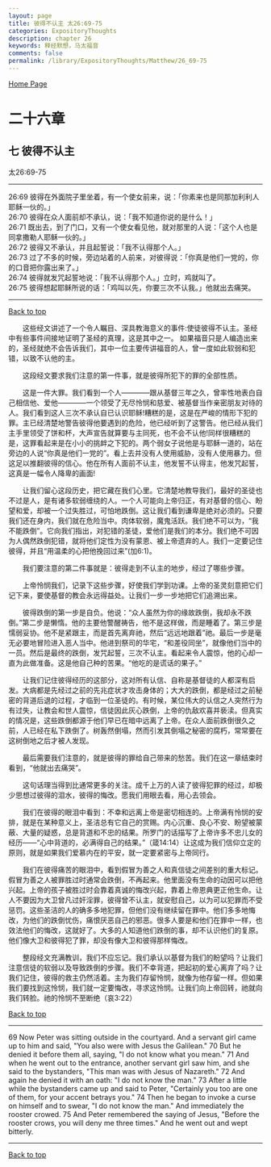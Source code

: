 ```yaml
---
layout: page
title: 彼得不认主 太26:69-75
categories: ExpositoryThoughts
description: chapter 26
keywords: 释经默想，马太福音
comments: false
permalink: /library/ExpositoryThoughts/Matthew/26_69-75
---
```

[ Home Page ]({{site.baseurl}}/index) <br>

<a name="0"></a>
# 二十六章 

## 七 彼得不认主

太26:69-75

***

26:69 彼得在外面院子里坐着，有一个使女前来，说：「你素来也是同那加利利人耶稣一伙的。」<br>
26:70 彼得在众人面前却不承认，说：「我不知道你说的是什么！」<br>
26:71 既出去，到了门口，又有一个使女看见他，就对那里的人说：「这个人也是同拿撒勒人耶稣一伙的。」<br>
26:72 彼得又不承认，并且起誓说：「我不认得那个人。」<br>
26:73 过了不多的时候，旁边站着的人前来，对彼得说：「你真是他们一党的，你的口音把你露出来了。」<br>
26:74 彼得就发咒起誓地说：「我不认得那个人。」立时，鸡就叫了。<br>
26:75 彼得想起耶稣所说的话：「鸡叫以先，你要三次不认我。」他就出去痛哭。<br>

***

[Back to top](#0)

&emsp;&emsp;这些经文讲述了一个令人瞩目、深具教海意义的事件:使徒彼得不认主。圣经中有些事件间接地证明了圣经的真理，这是其中之一。 如果福音只是人编造出来的，圣经就绝不会告诉我们，其中一位主要传讲福音的人，曾一度如此软弱和犯错，以致不认他的主。

&emsp;&emsp;这段经文要求我们注意的第一件事，就是彼得所犯下的罪的全部性质。

&emsp;&emsp;这是一件大罪。我们看到一个人————跟从基督三年之久，曾率性地表白自己相信他、爱他————一个领受了无尽怜悯和慈爱、被基督当作亲密朋友对待的人。我们看到这人三次不承认自已认识耶稣!糟糕的是，这是在严峻的情形下犯的罪。主已经清楚地警告彼得他要遇到的危险，他已经听到了这警告。他已经从我们主手里领受了饼和杯，大声宣告就算要与主同死，也不会不认他!同样很糟糕的是，这罪看起来是在小小的挑衅之下犯的。两个弱女子说他是与耶稣一道的，站在旁边的人说“你真是他们一党的”。看上去并没有人使用威胁，没有人使用暴力。但这足以推翻彼得的信心。他在所有人面前不认主，他发誓不认得主，他发咒起誓，这真是一幅令人降卑的画面!

&emsp;&emsp;让我们留心这段历史，把它藏在我们心里。它清楚地教导我们，最好的圣徒也不过是人，是有诸多软弱缠绕的人。一个人可能向上帝归正，有对基督的信心、盼望和爱，却被一个过失胜过，可怕地跌倒。这让我们看到谦卑是绝对必须的。只要我们还在身内，我们就在危险当中。肉体软弱，魔鬼活跃。我们绝不可以为，“我不能跌倒”。它向我们指出，对犯错的圣徒，爱他们是我们的本分。我们绝不可因为人偶然跌倒犯错，就将他们定性为没有蒙恩、被上帝遗弃的人。我们一定要记住彼得，并且“用温柔的心把他挽回过来”(加6:1)。

&emsp;&emsp;我们要注意的第二件事就是：彼得走到不认主的地步，经过了哪些步骤。

&emsp;&emsp;上帝怜悯我们，记录下这些步骤，好使我们学到功课。上帝的圣灵刻意把它们记下来，要使基督的教会永远得益处。让我们一步一步地把它们追溯出来。

&emsp;&emsp;彼得跌倒的第一步是自负。他说：“众人虽然为你的缘故跌倒，我却永不跌倒。”第二步是懒惰。他的主要他警醒祷告，他不是这样做，而是睡着了。第三步是懦弱妥协。他不是紧跟主，而是首先离弃祂，然后“远远地跟着”祂。最后一步是毫无必要地冒险进入恶人当中。他进到祭司的华宅，“和差役同坐”，就像他们当中的一员。然后是最终的跌倒，发咒起誓，三次不认主。看起来令人震惊，他的心却一直为此做准备。这是他自己种的苦果。“他吃的是谎话的果子。”

&emsp;&emsp;让我们记住彼得经历的这部分，这对所有认信、自称是基督徒的人都深有启发。大病都是先经过之前的先兆症状才攻击身体的；大大的跌倒，都是经过之前秘密的背道后退的过程，才临到一位圣徒的。有时候，某位伟大的认信之人突然行为有过失，让教会和世人震惊，信徒因此灰心跌倒，上帝的仇敌欢喜并亵渎。但真实的情况是，这些跌倒都源于他们早已在暗中远离了上帝。在众人面前跌倒很久之前，人已经在私下跌倒了。树轰然倒塌，然而引发其倒塌之秘密的腐朽，常常要在这树倒地之后才被人发现。

&emsp;&emsp;最后需要我们注意的，就是彼得的罪给自己带来的愁苦。我们在这一章结束时看到，“他就出去痛哭”。

&emsp;&emsp;这句话理当得到比通常更多的关注。成千上万的人读了彼得犯罪的经过，却极少思想过彼得的泪水，彼得的悔改。愿我们用眼去看，用心去领会。

&emsp;&emsp;我们在彼得的眼泪中看到：不幸和远离上帝是密切相连的。上帝满有怜悯的安排，就是在某种意义上，圣洁总有它自己的赏赐。内心沉重、良心不安、盼望被蒙蔽、大量的疑惑，总是背道和不忠的结果。所罗门的话描写了上帝许多不忠儿女的经历——“心中背道的，必满得自己的结果。”（箴14:14）让这成为我们信仰立定的原则，就是如果我们爱慕内在的平安，就一定要紧密与上帝同行。

&emsp;&emsp;我们在彼得痛苦的眼泪中，看到假冒为善之人和真信徒之间差别的重大标记。假冒为善之人被罪胜过时通常会跌倒，不再起来。他里面没有生命的动因可以把他兴起。上帝的孩子被胜过时会靠着真诚的悔改兴起，靠着上帝恩典更正他生命。让人不要因为大卫曾凡过奸淫罪，彼得曾不认主，就安慰自己，以为可以犯罪而不受惩罚。这些圣洁的人的确多多地犯罪，但他们没有继续留在罪中。他们多多地悔改，为他们的跌倒忧伤，痛恨厌恶自己的邪恶。很多人要是和他们在罪中一样，也效法他们的悔改，这就好了。大多的人知道他们跌倒的事，却不认识他们的复原。他们像大卫和彼得犯了罪，却没有像大卫和彼得那样悔改。

&emsp;&emsp;整段经文充满教训，我们不应忘记。我们承认以基督为我们的盼望吗？让我们注意信徒的软弱以及导致跌倒的步骤。我们不幸背道，把起初的爱心离弃了吗？让我们记住，彼得的救主仍然活着。主为我们存留怜悯，就像为他存留一样。但如果我们要找到这怜悯，我们就一定要悔改，寻求这怜悯。让我们向上帝回转，祂就向我们转脸。祂的怜悯不至断绝（哀3:22）

[Back to top](#0)

***

69 Now Peter was sitting outside in the courtyard. And a servant girl came up to him and said, "You also were with Jesus the Galilean." 70 But he denied it before them all, saying, "I do not know what you mean." 71 And when he went out to the entrance, another servant girl saw him, and she said to the bystanders, "This man was with Jesus of Nazareth." 72 And again he denied it with an oath: "I do not know the man." 73 After a little while the bystanders came up and said to Peter, "Certainly you too are one of them, for your accent betrays you." 74 Then he began to invoke a curse on himself and to swear, "I do not know the man." And immediately the rooster crowed. 75 And Peter remembered the saying of Jesus, "Before the rooster crows, you will deny me three times." And he went out and wept bitterly.

***

[Back to top](#0)

